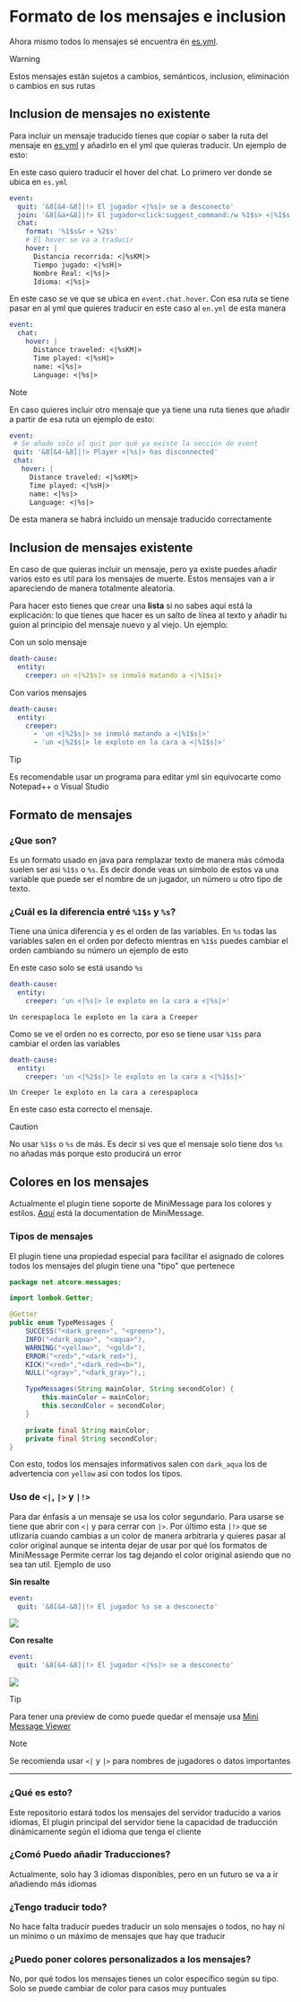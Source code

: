 # Formato de los mensajes e inclusion
Ahora mismo todos lo mensajes sé encuentra én [es.yml](https://github.com/cerepapaloca/XBXT-Translations/blob/main/es.yml).

> [!WARNING]
> Estos mensajes están sujetos a cambios, semánticos, inclusion, eliminación
> o cambios en sus rutas

## Inclusion de mensajes no existente
Para incluir un mensaje traducido tienes que copiar o saber la ruta del mensaje en [es.yml](https://github.com/cerepapaloca/XBXT-Translations/blob/main/es.yml) y 
añadirlo en el yml que quieras traducir. Un ejemplo de esto:

En este caso quiero traducir el hover del chat. Lo primero ver donde se ubica en `es.yml`
```yml
event:
  quit: '&8[&4-&8]|!> El jugador <|%s|> se a desconecto'
  join: '&8[&a+&8]|!> El jugador<click:suggest_command:/w %1$s> <|%1$s|> se a unido'
  chat:
    format: '%1$s&r » %2$s'
    # El hover se va a traducir
    hover: |
      Distancia recorrida: <|%sKM|>
      Tiempo jugado: <|%sH|>
      Nombre Real: <|%s|>
      Idioma: <|%s|>
```
En este caso se ve que se ubica en `event.chat.hover`. Con esa ruta se tiene pasar en al yml que quieres traducir
en este caso al `en.yml` de esta manera
```yml
event:
  chat:
    hover: |
      Distance traveled: <|%sKM|>
      Time played: <|%sH|>
      name: <|%s|>
      Language: <|%s|>
```
> [!NOTE]
> En caso quieres incluir otro mensaje que ya tiene una ruta tienes que añadir a partir de esa ruta un 
> ejemplo de esto:
> ```yml
> event:
>  # Se añade solo el quit por qué ya existe la sección de event 
>  quit: '&8[&4-&8]|!> Player <|%s|> has disconnected'
>  chat:
>    hover: |
>      Distance traveled: <|%sKM|>
>      Time played: <|%sH|>
>      name: <|%s|>
>      Language: <|%s|>
>```
De esta manera se habrá incluido un mensaje traducido correctamente

## Inclusion de mensajes existente
En caso de que quieras incluir un mensaje, pero ya existe puedes añadir varios esto es util para los
mensajes de muerte. Estos mensajes van a ir apareciendo de manera totalmente aleatoria.

Para hacer esto tienes que crear una **lista** si no sabes aquí está la explicación:
lo que tienes que hacer es un salto de línea al texto y añadir tu guion al principio del mensaje nuevo y
al viejo. Un ejemplo:

Con un solo mensaje
```yml
death-cause:
  entity:
    creeper: un <|%2$s|> se inmoló matando a <|%1$s|>
```

Con varios mensajes
```yml
death-cause:
  entity:
    creeper:
      - 'un <|%2$s|> se inmoló matando a <|%1$s|>'
      - 'un <|%2$s|> le exploto en la cara a <|%1$s|>'
```
> [!TIP]
> Es recomendable usar un programa para editar yml sin equivocarte como Notepad++ o Visual Studio

## Formato de mensajes
### ¿Que son?
Es un formato usado en java para remplazar texto de manera más cómoda suelen ser asi `%1$s` o `%s`. 
Es decir donde veas un símbolo de estos va una variable que puede ser el nombre de un jugador, un
número u otro tipo de texto.

### ¿Cuál es la diferencia entré `%1$s` y `%s`?
Tiene una única diferencia y es el orden de las variables. En `%s` todas las variables salen en el orden
por defecto mientras en `%1$s` puedes cambiar el orden cambiando su número un ejemplo de esto

En este caso solo se está usando `%s`
```yml
death-cause:
  entity:
    creeper: 'un <|%s|> le exploto en la cara a <|%s|>'
```
```
Un cerespaploca le exploto en la cara a Creeper
```
Como se ve el orden no es correcto, por eso se tiene usar `%1$s` para cambiar el orden las variables
```yml
death-cause:
  entity:
    creeper: 'un <|%2$s|> le exploto en la cara a <|%1$s|>'
```
```
Un Creeper le exploto en la cara a cerespaploca
```
En este caso esta correcto el mensaje.

> [!CAUTION]
> No usar `%1$s` o `%s` de más. Es decir si ves que el mensaje solo tiene dos `%s` no añadas más 
> porque esto producirá un error

## Colores en los mensajes
Actualmente el plugin tiene soporte de MiniMessage para los colores y estilos. [Aquí](https://docs.advntr.dev/minimessage/format.html)
está la documentation de MiniMessage.

### Tipos de mensajes

El plugin tiene una propiedad especial para facilitar el asignado de colores todos los mensajes del plugin tiene una 
"tipo" que pertenece

```java
package net.atcore.messages;

import lombok.Getter;

@Getter
public enum TypeMessages {
    SUCCESS("<dark_green>", "<green>"),
    INFO("<dark_aqua>", "<aqua>"),
    WARNING("<yellow>", "<gold>"),
    ERROR("<red>","<dark_red>"),
    KICK("<red>","<dark_red><b>"),
    NULL("<gray>","<dark_gray>"),;

    TypeMessages(String mainColor, String secondColor) {
        this.mainColor = mainColor;
        this.secondColor = secondColor;
    }

    private final String mainColor;
    private final String secondColor;
}
```
Con esto, todos los mensajes informativos salen con `dark_aqua` los de advertencia con `yellow`
asi con todos los tipos.

### Uso de `<|`, `|>` y `|!>`

Para dar énfasis a un mensaje se usa los color segundario. Para usarse se tiene que abrir con `<|`  y para cerrar con `|>`.
Por último esta `|!>` que se utlizaria cuando cambias a un color de manera arbitraria y quieres pasar al color original 
aunque se intenta dejar de usar por qué los formatos de MiniMessage Permite cerrar los tag dejando el color original
asiendo que no sea tan util. Ejemplo de uso

**Sin resalte**
```yml
event:
  quit: '&8[&4-&8]|!> El jugador %s se a desconecto'
```
![](https://xbxt.xyz/img/docu/ejemplo1.png)

**Con resalte**
```yml
event:
  quit: '&8[&4-&8]|!> El jugador <|%s|> se a desconecto'
```
![](https://xbxt.xyz/img/docu/ejemplo2.png)

> [!TIP]
> Para tener una preview de como puede quedar el mensaje usa [Mini Message Viewer](https://webui.advntr.dev/)

> [!NOTE]
> Se recomienda usar `<|` y `|>` para nombres de jugadores o datos importantes

-----------

### ¿Qué es esto?
Este repositorio estará todos los mensajes del servidor traducido a varios idiomas, El plugin principal
del servidor tiene la capacidad de traducción dinámicamente según el idioma que tenga el cliente
### ¿Comó Puedo añadir Traducciones?
Actualmente, solo hay 3 idiomas disponibles, pero en un futuro se va a ir añadiendo más idiomas
### ¿Tengo traducir todo?
No hace falta traducir puedes traducir un solo mensajes o todos, no hay ni un mínimo o un máximo de mensajes
que hay que traducir
### ¿Puedo poner colores personalizados a los mensajes?
No, por qué todos los mensajes tienes un color específico según su tipo. Solo se puede cambiar de color
para casos muy puntuales
